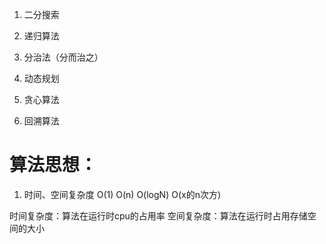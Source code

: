 1. 二分搜索

2. 递归算法

3. 分治法（分而治之）

4. 动态规划

5. 贪心算法

6. 回溯算法


# 算法思想：

1. 时间、空间复杂度
O(1)
O(n)
O(logN)
O(x的n次方)

时间复杂度：算法在运行时cpu的占用率
空间复杂度：算法在运行时占用存储空间的大小
